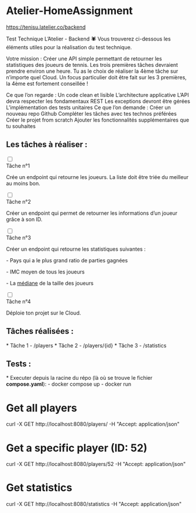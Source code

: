 # Atelier-HomeAssignment

https://tenisu.latelier.co/backend

Test Technique L’Atelier - Backend 🕷
Vous trouverez ci-dessous les éléments utiles pour la réalisation du test technique.

Votre mission :
Créer une API simple permettant de retourner les statistiques des joueurs de tennis. Les trois premières tâches devraient prendre environ une heure. Tu as le choix de réaliser la 4ème tâche sur n’importe quel Cloud. Un focus particulier doit être fait sur les 3 premières, la 4ème est fortement conseillée !

Ce que l’on regarde :
Un code clean et lisible
L’architecture applicative
L’API devra respecter les fondamentaux REST
Les exceptions devront être gérées
L’implémentation des tests unitaires
Ce que l’on demande :
Créer un nouveau repo Github
Compléter les tâches avec tes technos préférées
Créer le projet from scratch
Ajouter les fonctionnalités supplémentaires que tu souhaites


<h2 data-v-0ead0262="">Les tâches à réaliser :</h2>
<div class="tasks" data-v-0ead0262=""><div class="card card-task" data-v-6c12f4e6="" data-v-0ead0262=""><input type="checkbox" class="option-input" data-v-6c12f4e6=""><div class="title" data-v-6c12f4e6="">Tâche n°1</div><p class="text-tasks" data-v-0ead0262=""> Crée un endpoint qui retourne les joueurs. La liste doit être triée du meilleur au moins bon. </p><!----></div><div class="card card-task" data-v-6c12f4e6="" data-v-0ead0262=""><input type="checkbox" class="option-input" data-v-6c12f4e6=""><div class="title" data-v-6c12f4e6="">Tâche n°2</div><p class="text-tasks" data-v-0ead0262=""> Créer un endpoint qui permet de retourner les informations d’un joueur grâce à son ID. </p><!----></div><div class="card card-task" data-v-6c12f4e6="" data-v-0ead0262=""><input type="checkbox" class="option-input" data-v-6c12f4e6=""><div class="title" data-v-6c12f4e6="">Tâche n°3</div><p class="text-tasks" data-v-0ead0262=""> Créer un endpoint qui retourne les statistiques suivantes : </p><p data-v-0ead0262="">- Pays qui a le plus grand ratio de parties gagnées</p><p data-v-0ead0262="">- IMC moyen de tous les joueurs</p><p class="text-tasks" data-v-0ead0262=""> - La <a href="https://fr.wikipedia.org/wiki/Glossaire_des_statistiques#M%C3%A9diane" target="_blank" data-v-0ead0262="" style="text-decoration: underline;">médiane</a> de la taille des joueurs </p><!----></div><div class="card card-task" data-v-6c12f4e6="" data-v-0ead0262=""><input type="checkbox" class="option-input" data-v-6c12f4e6=""><div class="title" data-v-6c12f4e6="">Tâche n°4</div><p class="text-tasks" data-v-0ead0262="">Déploie ton projet sur le Cloud.</p><!----></div></div>



<h2 data-v-0ead0262="">Tâches réalisées :</h2>
* Tâche 1
  - /players
* Tâche 2
  - /players/{id}
* Tâche 3
  - /statistics
  
<h2 data-v-0ead0262="">Tests :</h2>
* Executer depuis la racine du répo (là où se trouve le fichier <b>compose.yaml</b>):
- docker compose up
- docker run

# Get all players
curl -X GET http://localhost:8080/players/ -H "Accept: application/json"

###

# Get a specific player (ID: 52)
curl -X GET http://localhost:8080/players/52 -H "Accept: application/json"

###

# Get statistics
curl -X GET http://localhost:8080/statistics -H "Accept: application/json"






  
